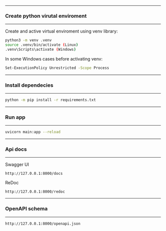 <hr />

### Create python virutal enviroment

<hr />

Create and active virtual enviroment using venv library:

```sh
python3 -m venv .venv
source .venv/bin/activate (Linux)
.venv\Scripts\activate (Windows)
```

In some Windows cases before activating venv:

```sh
Set-ExecutionPolicy Unrestricted -Scope Process
```

<hr />

### Install dependecies

<hr />

```sh
python -m pip install -r requirements.txt
```

<hr />

### Run app

<hr />

```sh
uvicorn main:app --reload
```

<hr />

### Api docs

<hr />

Swagger UI

```text
http://127.0.0.1:8000/docs
```

ReDoc

```text
http://127.0.0.1:8000/redoc
```

<hr />

### OpenAPI schema

<hr />

```text
http://127.0.0.1:8000/openapi.json
```